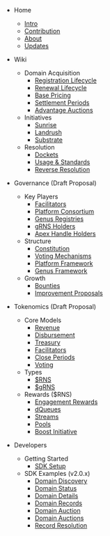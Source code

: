 <!-- docs/_sidebar.md -->

- Home
    * [Intro](/)
    * [Contribution](/misc/contribution.md)
    * [About](/misc/about.md)
    * [Updates](/misc/socials.md)<br />

- Wiki
    - Domain Acquisition
        * [Registration Lifecycle](wiki/registration/registration-lifecycle.md)
        * [Renewal Lifecycle](wiki/registration/renewal-lifecycle.md)
        * [Base Pricing](wiki/registration/base-pricing.md)
        * [Settlement Periods](wiki/registration/settlement.md)
        * [Advantage Auctions](wiki/registration/auctions.md)
    - Initiatives
        * [Sunrise](wiki/initiatives/sunrise.md)
        * [Landrush](wiki/initiatives/landrush.md)
        * [Substrate](wiki/initiatives/substrate.md)
    - Resolution
        * [Dockets](wiki/resolution/dockets.md)
        * [Usage &amp; Standards](wiki/resolution/standards.md)
        * [Reverse Resolution](wiki/resolution/reverse-resolution.md)<br />

- Governance (Draft Proposal)
    - Key Players
        * [Facilitators](governance/key-players/facilitators.md)
        * [Platform Consortium](governance/key-players/platform-consortium.md)
        * [Genus Registries](governance/key-players/genus-registries.md)
        * [gRNS Holders](governance/key-players/governance-token-holders.md)
        * [Apex Handle Holders](governance/key-players/apex-handle-holders.md)
    - Structure
        * [Constitution](governance/structure/constitution.md)
        * [Voting Mechanisms](governance/structure/voting-mechanisms.md)
        * [Platform Framework](governance/structure/platform-framework.md)
        * [Genus Framework](governance/structure/genus-framework.md)
    - Growth
        * [Bounties](governance/growth/bounties.md)
        * [Improvement Proposals](governance/growth/improvement-proposal-funding.md)<br />

- Tokenomics (Draft Proposal)
    - Core Models
        * [Revenue](tokenomics/models/revenue.md)
        * [Disbursement](tokenomics/models/disbursement.md)
        * [Treasury](tokenomics/models/treasury.md)
        * [Facilitators](tokenomics/models/facilitators.md)
        * [Close Periods](tokenomics/models/close-periods.md)
        * [Voting](tokenomics/models/voting.md)
    - Types
        * [$RNS](tokenomics/types/rns-utility-token.md)
        * [$gRNS](tokenomics/types/rns-governance-token.md)
    - Rewards ($RNS)
        * [Engagement Rewards](tokenomics/rewards/engagement-rewards.md)
        * [dQueues](tokenomics/rewards/dQueues.md)
        * [Streams](tokenomics/rewards/streams.md)
        * [Pools](tokenomics/rewards/pools.md)
        * [Boost Initiative](tokenomics/rewards/boost-initiative.md)<br />

- Developers
    - Getting Started
        * [SDK Setup](developers/sdk-setup.md)
    - SDK Examples (v2.0.x)
        * [Domain Discovery](developers/v2.0.x/domain-discovery.md)
        * [Domain Status](developers/v2.0.x/domain-status.md)
        * [Domain Details](developers/v2.0.x/domain-details.md)
        * [Domain Records](developers/v2.0.x/domain-records.md)
        * [Domain Auction](developers/v2.0.x/domain-auction.md)
        * [Domain Auctions](developers/v2.0.x/domain-auctions.md)
        * [Record Resolution](developers/v2.0.x/record-resolution.md)

<footer class="sidebar-footer">
    <div class="runs-on-radix"></div>
</footer>